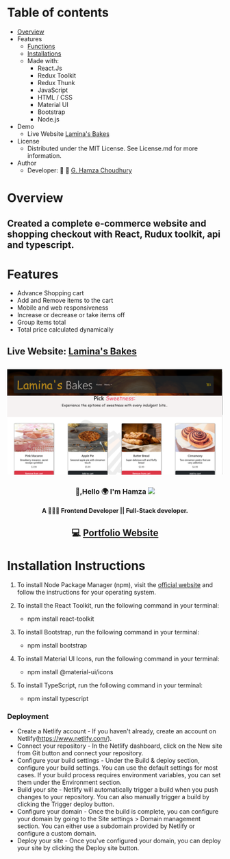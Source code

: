 
# Table of contents
* <a href="#overview">Overview </a>
* Features
  * <a href="#Features">Functions </a>
  * <a href="#installing">Installations</a>
  * Made with:
    * React.Js
    * Redux Toolkit
    * Redux Thunk
    * JavaScript
    * HTML / CSS
    * Material UI
    * Bootstrap
    * Node.js
* Demo
	* Live Website  [Lamina's Bakes](https://laminabakes.netlify.app/)
* License
  * Distributed under the MIT License. See License.md for more information.
* Author
  * Developer: 👔 🔗 [G. Hamza Choudhury](https://www.linkedin.com/in/devhamza/)
# <div id="overview">Overview </div>
   ## Created a complete e-commerce website and shopping checkout with React, Rudux toolkit, api and typescript.
# <div id="Features">Features</div>
* Advance Shopping cart
* Add and Remove items to the cart
* Mobile and web responsiveness
* Increase or decrease or take items off 
* Group items total
* Total price calculated dynamically
## Live Website: [Lamina's Bakes](https://laminabakes.netlify.app/)
## <img src="./src/assests/Lamina's Bakes.png">

### <div align="center">👋,Hello 🌍 I'm Hamza <img src="https://media.giphy.com/media/OqFpgF7bet1sRoCmpb/giphy.gif" width="60"> </div>

#### <div align="center"> A 🧑🏻‍💻 Frontend Developer || Full-Stack developer. </div>

## <div align="center">💻 [Portfolio Website](https://gcteam.dev) </div>

# <div id="installing">Installation Instructions</div>

1. To install Node Package Manager (npm), visit the [official website](https://www.npmjs.com/get-npm) and follow the instructions for your operating system.

2. To install the React Toolkit, run the following command in your terminal:
   * npm install react-toolkit
3. To install Bootstrap, run the following command in your terminal:
   * npm install bootstrap
4. To install Material UI Icons, run the following command in your terminal:
   * npm install @material-ui/icons
5. To install TypeScript, run the following command in your terminal:
   * npm install typescript

### Deployment
 * Create a Netlify account - If you haven't already, create an account on Netlify(https://www.netlify.com/).
 * Connect your repository - In the Netlify dashboard, click on the New site from Git button and connect your repository.
 * Configure your build settings - Under the Build & deploy section, configure your build settings. You can use the default settings for most cases. If your build process requires environment variables, you can set them under the Environment section.
 * Build your site - Netlify will automatically trigger a build when you push changes to your repository. You can also manually trigger a build by clicking the Trigger deploy button.
* Configure your domain - Once the build is complete, you can configure your domain by going to the Site settings > Domain management section. You can either use a subdomain provided by Netlify or configure a custom domain.
* Deploy your site - Once you've configured your domain, you can deploy your site by clicking the Deploy site button.


